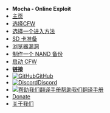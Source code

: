 - **Mocha - Online Exploit**
- [主页](../../introduction)
- [选择CFW](../../cfw-choice)
- [选择一个进入方法](../entrypoint-choice)
- [SD 卡准备](sd-preparation)
- [浏览器漏洞](browser-exploit)
- [制作一个 NAND 备份](nand-backup)
- [启动 CFW](launching-cfw)
- **链接**
- [![GitHub](https://icongr.am/simple/github.svg?color=808080&size=16)GitHub](https://github.com/hacks-guide/Guide-WiiU)
- [![Discord](https://icongr.am/simple/discord.svg?colored&size=16)Discord](https://discord.gg/C29hYvh)
- [![帮助我们翻译手册](https://icongr.am/material/translate.svg?color=808080&size=16)帮助我们翻译手册](https://hacks-guide.crowdin.com/u/projects/10)
- [Donate](donations)
- [关于我们](../../about)